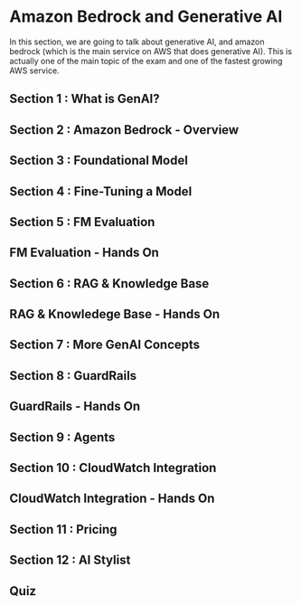# Amazon Bedrock and Generative AI
In this section, we are going to talk about generative AI, and amazon bedrock (which is the main service on AWS that does generative AI). This is actually one of the main topic of the exam and one of the fastest growing AWS service.

## Section 1 : What is GenAI?



## Section 2 : Amazon Bedrock - Overview

## Section 3 : Foundational Model


## Section 4 : Fine-Tuning a Model

## Section 5 : FM Evaluation

## FM Evaluation - Hands On

## Section 6 : RAG & Knowledge Base

## RAG & Knowledege Base - Hands On

## Section 7 : More GenAI Concepts

## Section 8 : GuardRails

## GuardRails - Hands On

## Section 9 : Agents

## Section 10 : CloudWatch Integration

## CloudWatch Integration - Hands On

## Section 11 : Pricing

## Section 12 : AI Stylist

## Quiz